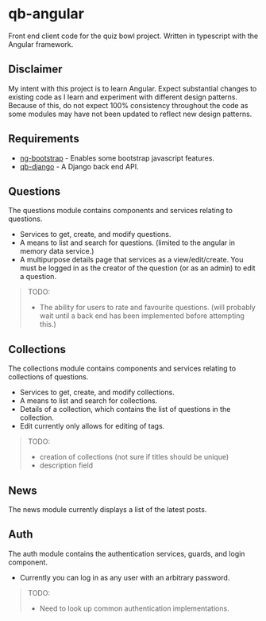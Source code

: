 # qb-angular

Front end client code for the quiz bowl project.
Written in typescript with the Angular framework.

## Disclaimer

My intent with this project is to learn Angular. Expect substantial changes to existing code as I learn and experiment with different design patterns. Because of this, do not expect 100% consistency throughout the code as some modules may have not been updated to reflect new design patterns.

## Requirements

* [ng-bootstrap](https://ng-bootstrap.github.io/) - Enables some bootstrap javascript features.
* [qb-django](https://github.com/sebastbk/qb-django) - A Django back end API.

## Questions

The questions module contains components and services relating to questions.

* Services to get, create, and modify questions.
* A means to list and search for questions. (limited to the angular in memory data service.)
* A multipurpose details page that services as a view/edit/create. You must be logged in as the creator of the question (or as an admin) to edit a question.

> TODO:
> * The ability for users to rate and favourite questions. (will probably wait until a back end has been implemented before attempting this.)

## Collections

The collections module contains components and services relating to collections of questions.

* Services to get, create, and modify collections.
* A means to list and search for collections.
* Details of a collection, which contains the list of questions in the collection.
* Edit currently only allows for editing of tags.

> TODO:
> * creation of collections (not sure if titles should be unique)
> * description field

## News

The news module currently displays a list of the latest posts.

## Auth

The auth module contains the authentication services, guards, and login component.

* Currently you can log in as any user with an arbitrary password.

> TODO:
> * Need to look up common authentication implementations.